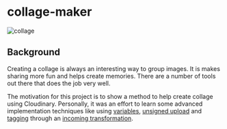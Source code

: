 # collage-maker

![collage](https://akshayranganath-res.cloudinary.com/image/upload/v1593018879/blog/collage.jpg)

## Background

Creating a collage is always an interesting way to group images. It is makes sharing more fun and helps create memories. There are a number of tools out there that does the job very well.

The motivation for this project is to show a method to help create collage using Cloudinary. Personally, it was an effort to learn some advanced implementation techniques like using [variables](https://cloudinary.com/documentation/user_defined_variables), [unsigned upload](https://cloudinary.com/documentation/ios_image_and_video_upload#unsigned_upload) and [tagging](https://cloudinary.com/documentation/additional_upload_api_options#tagging_assets) through an [incoming transformation](https://cloudinary.com/documentation/transformations_on_upload#incoming_transformations).